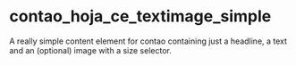 contao_hoja_ce_textimage_simple
===============================

A really simple content element for contao containing just a headline, a text and an (optional) image with a size selector.
